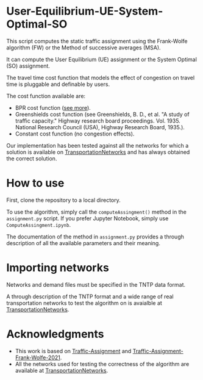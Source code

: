# User-Equilibrium-UE-System-Optimal-SO
This script computes the static traffic assignment using the Frank-Wolfe algorithm (FW) or the Method of successive averages (MSA).

It can compute the User Equilibrium (UE) assignment or the System Optimal (SO) assignment.

The travel time cost function that models the effect of congestion on travel time is pluggable and definable by users.

The cost function available are:

- BPR cost function ([see more](https://rdrr.io/rforge/travelr/man/bpr.function.html)).
- Greenshields cost function (see Greenshields, B. D., et al. "A study of traffic capacity." Highway research board proceedings. Vol. 1935. National Research Council (USA), Highway Research Board, 1935.).
- Constant cost function (no congestion effects).

Our implementation has been tested against all the networks for which a solution is available on [TransportationNetworks](https://github.com/bstabler/TransportationNetworks) and has always obtained the correct solution.

# How to use
First, clone the repository to a local directory.

To use the algorithm, simply call the `computeAssingment()` method in the `assignment.py` script. If you prefer Jupyter Notebook, simply use `ComputeAssingment.ipynb`.

The documentation of the method in `assignment.py` provides a through description of all the available parameters and their meaning.

# Importing networks
 Networks and demand files must be specified in the TNTP data format.
 
 A through description of the TNTP format and a wide range of real transportation networks to test the algorithm on is avaialble at [TransportationNetworks](https://github.com/bstabler/TransportationNetworks).

  # Acknowledgments
 
* This work is based on [Traffic-Assignment](https://github.com/prameshk/Traffic-Assignment) and [Traffic-Assignment-Frank-Wolfe-2021](https://github.com/matteobettini/Traffic-Assignment-Frank-Wolfe-2021).
* All the networks used for testing the correctness of the algorithm are available at [TransportationNetworks](https://github.com/bstabler/TransportationNetworks).
